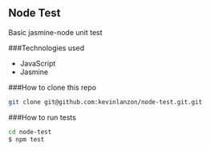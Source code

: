 Node Test
-------

Basic jasmine-node unit test

###Technologies used
- JavaScript
- Jasmine


###How to clone this repo
```sh
git clone git@github.com:kevinlanzon/node-test.git.git
```

###How to run tests
```sh
cd node-test
$ npm test
```
